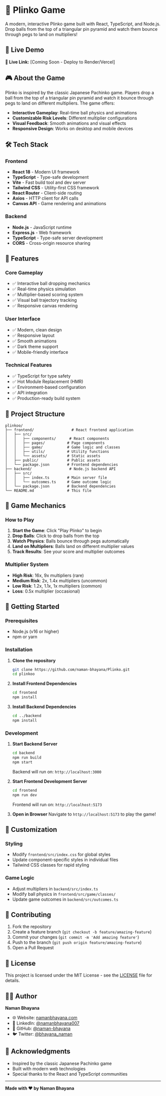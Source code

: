 # 🎰 Plinko Game

A modern, interactive Plinko game built with React, TypeScript, and Node.js. Drop balls from the top of a triangular pin pyramid and watch them bounce through pegs to land on multipliers!

## 🌟 Live Demo

**🚀 Live Link:** [Coming Soon - Deploy to Render/Vercel]

## 🎮 About the Game

Plinko is inspired by the classic Japanese Pachinko game. Players drop a ball from the top of a triangular pin pyramid and watch it bounce through pegs to land on different multipliers. The game offers:

- **Interactive Gameplay**: Real-time ball physics and animations
- **Customizable Risk Levels**: Different multiplier configurations
- **Visual Feedback**: Smooth animations and visual effects
- **Responsive Design**: Works on desktop and mobile devices

## 🛠️ Tech Stack

### Frontend
- **React 18** - Modern UI framework
- **TypeScript** - Type-safe development
- **Vite** - Fast build tool and dev server
- **Tailwind CSS** - Utility-first CSS framework
- **React Router** - Client-side routing
- **Axios** - HTTP client for API calls
- **Canvas API** - Game rendering and animations

### Backend
- **Node.js** - JavaScript runtime
- **Express.js** - Web framework
- **TypeScript** - Type-safe server development
- **CORS** - Cross-origin resource sharing

## 🚀 Features

### Core Gameplay
- ✅ Interactive ball dropping mechanics
- ✅ Real-time physics simulation
- ✅ Multiplier-based scoring system
- ✅ Visual ball trajectory tracking
- ✅ Responsive canvas rendering

### User Interface
- ✅ Modern, clean design
- ✅ Responsive layout
- ✅ Smooth animations
- ✅ Dark theme support
- ✅ Mobile-friendly interface

### Technical Features
- ✅ TypeScript for type safety
- ✅ Hot Module Replacement (HMR)
- ✅ Environment-based configuration
- ✅ API integration
- ✅ Production-ready build system

## 📁 Project Structure

```
plinkoo/
├── frontend/                 # React frontend application
│   ├── src/
│   │   ├── components/      # React components
│   │   ├── pages/          # Page components
│   │   ├── game/           # Game logic and classes
│   │   ├── utils/          # Utility functions
│   │   └── assets/         # Static assets
│   ├── public/             # Public assets
│   └── package.json        # Frontend dependencies
├── backend/                 # Node.js backend API
│   ├── src/
│   │   ├── index.ts        # Main server file
│   │   └── outcomes.ts     # Game outcome logic
│   └── package.json        # Backend dependencies
└── README.md               # This file
```

## 🎯 Game Mechanics

### How to Play
1. **Start the Game**: Click "Play Plinko" to begin
2. **Drop Balls**: Click to drop balls from the top
3. **Watch Physics**: Balls bounce through pegs automatically
4. **Land on Multipliers**: Balls land on different multiplier values
5. **Track Results**: See your score and multiplier outcomes

### Multiplier System
- **High Risk**: 16x, 9x multipliers (rare)
- **Medium Risk**: 2x, 1.4x multipliers (uncommon)
- **Low Risk**: 1.2x, 1.1x, 1x multipliers (common)
- **Loss**: 0.5x multiplier (occasional)

## 🚀 Getting Started

### Prerequisites
- Node.js (v16 or higher)
- npm or yarn

### Installation

1. **Clone the repository**
   ```bash
   git clone https://github.com/naman-bhayana/Plinko.git
   cd plinkoo
   ```

2. **Install Frontend Dependencies**
   ```bash
   cd frontend
   npm install
   ```

3. **Install Backend Dependencies**
   ```bash
   cd ../backend
   npm install
   ```

### Development

1. **Start Backend Server**
   ```bash
   cd backend
   npm run build
   npm start
   ```
   Backend will run on: `http://localhost:3000`

2. **Start Frontend Development Server**
   ```bash
   cd frontend
   npm run dev
   ```
   Frontend will run on: `http://localhost:5173`

3. **Open in Browser**
   Navigate to `http://localhost:5173` to play the game!



## 🎨 Customization

### Styling
- Modify `frontend/src/index.css` for global styles
- Update component-specific styles in individual files
- Tailwind CSS classes for rapid styling

### Game Logic
- Adjust multipliers in `backend/src/index.ts`
- Modify ball physics in `frontend/src/game/classes/`
- Update game outcomes in `backend/src/outcomes.ts`

## 🤝 Contributing

1. Fork the repository
2. Create a feature branch (`git checkout -b feature/amazing-feature`)
3. Commit your changes (`git commit -m 'Add amazing feature'`)
4. Push to the branch (`git push origin feature/amazing-feature`)
5. Open a Pull Request

## 📝 License

This project is licensed under the MIT License - see the [LICENSE](LICENSE) file for details.

## 👨‍💻 Author

**Naman Bhayana**
- 🌐 Website: [namanbhayana.com](https://www.namanbhayana.com/)
- 💼 LinkedIn: [@namanbhayana007](https://www.linkedin.com/in/namanbhayana007/)
- 🐙 GitHub: [@naman-bhayana](https://github.com/naman-bhayana)
- 🐦 Twitter: [@bhayana_naman](https://x.com/bhayana_naman)

## 🙏 Acknowledgments

- Inspired by the classic Japanese Pachinko game
- Built with modern web technologies
- Special thanks to the React and TypeScript communities

---

**Made with ❤️ by Naman Bhayana** 